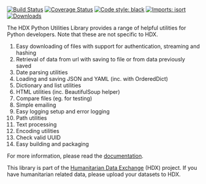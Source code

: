 [![Build Status](https://github.com/OCHA-DAP/hdx-python-utilities/actions/workflows/run-python-tests.yaml/badge.svg)](https://github.com/OCHA-DAP/hdx-python-utilities/actions/workflows/run-python-tests.yaml)
[![Coverage Status](https://coveralls.io/repos/github/OCHA-DAP/hdx-python-utilities/badge.svg?branch=main&ts=1)](https://coveralls.io/github/OCHA-DAP/hdx-python-utilities?branch=main)
[![Code style: black](https://img.shields.io/badge/code%20style-black-000000.svg)](https://github.com/psf/black)
[![Imports: isort](https://img.shields.io/badge/%20imports-isort-%231674b1?style=flat&labelColor=ef8336)](https://pycqa.github.io/isort/)
[![Downloads](https://img.shields.io/pypi/dm/hdx-python-utilities.svg)](https://pypistats.org/packages/hdx-python-utilities)

The HDX Python Utilities Library provides a range of helpful utilities for Python developers.
Note that these are not specific to HDX.

1. Easy downloading of files with support for authentication, streaming and hashing
1. Retrieval of data from url with saving to file or from data previously saved
1. Date parsing utilities
1. Loading and saving JSON and YAML (inc. with OrderedDict)
1. Dictionary and list utilities
1. HTML utilities (inc. BeautifulSoup helper)
1. Compare files (eg. for testing)
1. Simple emailing
1. Easy logging setup and error logging
1. Path utilities
1. Text processing
1. Encoding utilities
1. Check valid UUID
1. Easy building and packaging

For more information, please read the [documentation](https://hdx-python-utilities.readthedocs.io/en/latest/). 

This library is part of the [Humanitarian Data Exchange](https://data.humdata.org/) (HDX) project. If you have 
humanitarian related data, please upload your datasets to HDX.

